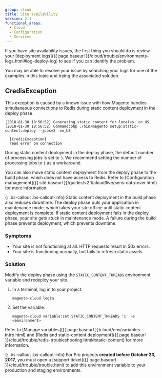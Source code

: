 ```yaml
---
group: cloud
title: Site availability
version: 2.1
functional_areas:
  - Cloud
  - Configuration
  - Services
---
```


If you have site availability issues, the first thing you should do is review your [deployment logs]({{ page.baseurl }}/cloud/trouble/environments-logs.html#log-deploy-log) to see if you can identify the problem.

You may be able to resolve your issue by searching your logs for one of the examples in this topic and trying the associated solution.

## CredisException

This exception is caused by a known issue with how Magento handles simultaneous connections to Redis during static content deployment in the deploy phase.

    [2018-01-30 18:56:52] Generating static content for locales: en_US
    [2018-01-30 18:56:52] Command:php ./bin/magento setup:static-content:deploy --jobs=3  en_US

      [CredisException]
      read error on connection

During static content deployment in the deploy phase, the default number of processing jobs is set to `3`. We recommend setting the number of processing jobs to `1` as a workaround.

You can also move static content deployment from the deploy phase to the build phase, which does not have access to Redis. Refer to [Configuration management]({{ site.baseurl }}/guides/v2.1/cloud/live/sens-data-over.html) for more information.

{: .bs-callout .bs-callout-info}
Static content deployment in the build phase also reduces downtime. The deploy phase puts your application in maintenance mode, which takes your site offline until static content deployment is complete. If static content deployment fails in the deploy phase, your site gets stuck in maintenance mode. A failure during the build phase prevents deployment, which prevents downtime.

### Symptoms

-   Your site is not functioning at all. HTTP requests result in 50x errors.
-   Your site is functioning normally, but fails to refresh static assets.

### Solution

Modify the deploy phase using the `STATIC_CONTENT_THREADS` environment variable and redeploy your site.

1.  In a terminal, log in to your project.

        magento-cloud login

1.  Set the variable.

        magento-cloud variable:set STATIC_CONTENT_THREADS '1' -e <environment>

Refer to [Manage variables]({{ page.baseurl }}/cloud/env/variables-intro.html) and [Redis and static-content deployment]({{ page.baseurl }}/cloud/trouble/redis-troubleshooting.html#static-content) for more information.

{: .bs-callout .bs-callout-info}
For Pro projects **created before October 23, 2017**, you must open a [support ticket]({{ page.baseurl }}/cloud/trouble/trouble.html) to add this environment variable to your production and staging environments.